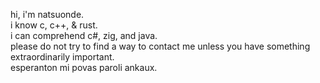 hi, i'm natsuonde.  
i know c, c++, & rust.  
i can comprehend c#, zig, and java.  
please do not try to find a way to contact me unless you have something extraordinarily important.  
esperanton mi povas paroli ankaux.

<!---
corvid3/corvid3 is a ✨ special ✨ repository because its `README.md` (this file) appears on your GitHub profile.
You can click the Preview link to take a look at your changes.
--->
